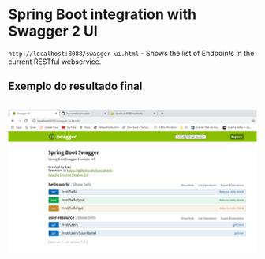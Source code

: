# Spring Boot integration with Swagger 2 UI

`http://localhost:8088/swagger-ui.html` - Shows the list of Endpoints in the current RESTful webservice.
<br>
## Exemplo do resultado final

<br>
<img src="https://github.com/isaccanedo/spring-boot-swagger/blob/master/src/main/resources/swagger.jpg">
